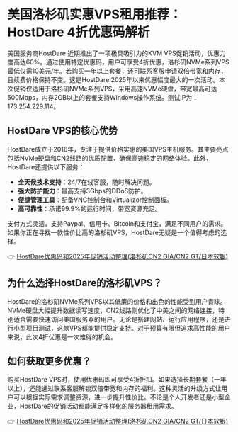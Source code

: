 # 美国洛杉矶实惠VPS租用推荐：HostDare 4折优惠码解析

美国服务商HostDare 近期推出了一项极具吸引力的KVM VPS促销活动，优惠力度高达60%。通过使用特定优惠码，用户可享受4折优惠，洛杉矶NVMe系列VPS最低仅需10美元/年。若购买一年以上套餐，还可联系客服申请双倍带宽和内存，且续费价格保持不变。这是HostDare 2025年以来优惠幅度最大的一次活动。本次促销仅适用于洛杉矶NVMe系列VPS，采用高速NVMe硬盘，带宽最高可达500Mbps，内存2GB以上的套餐支持Windows操作系统。测试IP为：173.254.229.114。

## HostDare VPS的核心优势

HostDare成立于2016年，专注于提供价格实惠的美国VPS主机服务。其主要亮点包括NVMe硬盘和CN2线路的优质配置，确保高速稳定的网络体验。此外，HostDare还提供以下服务：

- **全天候技术支持**：24/7在线客服，随时解决问题。
- **强大防护能力**：最高支持3Gbps的DDoS防护。
- **便捷管理工具**：配备VNC控制台和Virtualizor控制面板。
- **高可靠性**：承诺99.9%的运行时间，带宽资源充足。

支付方式灵活，支持Paypal、信用卡、Bitcoin和支付宝，满足不同用户的需求。如果你正在寻找一款性价比高的洛杉矶VPS，HostDare无疑是一个值得考虑的选择。

👉 [HostDare优惠码和2025年促销活动整理(洛杉矶CN2 GIA/CN2 GT/日本软银)](https://bit.ly/hostdare)

## 为什么选择HostDare的洛杉矶VPS？

HostDare的洛杉矶NVMe系列VPS以其低廉的价格和出色的性能受到用户青睐。NVMe硬盘大幅提升数据读写速度，CN2线路则优化了中美之间的网络连接，特别适合需要快速访问美国服务器的用户。无论是搭建网站、运行应用程序，还是进行小型项目测试，这款VPS都能提供稳定支持。对于预算有限但追求高性能的用户来说，此次4折优惠是一次难得的机会。

## 如何获取更多优惠？

购买HostDare VPS时，使用优惠码即可享受4折折扣。如果选择长期套餐（一年以上），还能通过联系客服解锁双倍带宽和内存的福利。这种灵活的升级方式让用户可以根据实际需求调整资源，进一步提升性价比。不论是个人开发者还是小型企业，HostDare的促销活动都能满足多样化的服务器租用需求。

👉 [HostDare优惠码和2025年促销活动整理(洛杉矶CN2 GIA/CN2 GT/日本软银)](https://bit.ly/hostdare)